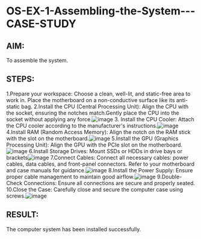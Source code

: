# OS-EX-1-Assembling-the-System---CASE-STUDY

## AIM:
To assemble the system.
## STEPS:
1.Prepare your workspace:
Choose a clean, well-lit, and static-free area to work in.
Place the motherboard on a non-conductive
surface like its anti-static bag.
2.Install the CPU (Central Processing Unit):
Align the CPU with the socket, ensuring the
notches match.Gently place the CPU into the 
socket without applying any force.![image](https://github.com/Reebak04/OS-EX-1-Assembling-the-System---CASE-STUDY/assets/118364993/a4c51c04-7a28-4817-aa2a-15e2b3679e52)
3. Install the CPU Cooler:
 Attach the CPU cooler according to the
manufacturer's instructions.![image](https://github.com/Reebak04/OS-EX-1-Assembling-the-System---CASE-STUDY/assets/118364993/cd776f14-6715-4f0a-85fd-20e22258fb64)
4.Install RAM (Random Access Memory):
Align the notch on the RAM stick
with the slot on the motherboard.![image](https://github.com/Reebak04/OS-EX-1-Assembling-the-System---CASE-STUDY/assets/118364993/b5e28a75-18ae-4574-8ca6-b073c7c0d1b6)
5.Install the GPU (Graphics Processing Unit):
Align the GPU with the PCIe slot
on the motherboard.![image](https://github.com/Reebak04/OS-EX-1-Assembling-the-System---CASE-STUDY/assets/118364993/2c0a15d4-d781-4961-a8bd-8d6ddcec0cf8)
6.Install Storage Drives:
Mount SSDs or HDDs in drive 
bays or brackets![image](https://github.com/Reebak04/OS-EX-1-Assembling-the-System---CASE-STUDY/assets/118364993/27fb2d4b-3dec-4765-9d5c-b7139534b0fd)
7.Connect Cables:
Connect all necessary cables: power cables,
data cables, and front-panel connectors.
Refer to your motherboard and case manuals
for guidance.![image](https://github.com/Reebak04/OS-EX-1-Assembling-the-System---CASE-STUDY/assets/118364993/8d9601cb-e1fe-40d5-adc5-e3e00c497162)
8.Install the Power Supply:
Ensure proper cable management 
to maintain good airflow.![image](https://github.com/Reebak04/OS-EX-1-Assembling-the-System---CASE-STUDY/assets/118364993/78d65ce0-482b-423b-a633-66e79a6075c8)
9.Double-Check Connections:
Ensure all connections are secure and properly seated.
10.Close the Case:
Carefully close and secure the computer case using screws.![image](https://github.com/Reebak04/OS-EX-1-Assembling-the-System---CASE-STUDY/assets/118364993/f25e414d-725c-4e08-9829-107b07cba113)
## RESULT:
The computer system has been installed successfully.
